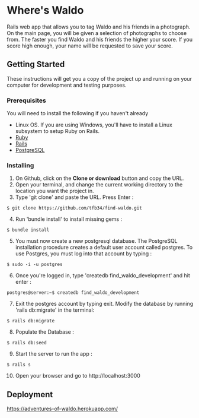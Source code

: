 # Where's Waldo

Rails web app that allows you to tag Waldo and his friends in a photograph. On the main page, you will be given a selection of photographs to choose from. The faster you find Waldo and his friends the higher your score. If you score high enough, your name will be requested to save your score.

## Getting Started
These instructions will get you a copy of the project up and running on your computer for development and testing purposes.

### Prerequisites
You will need to install the following if you haven't already
<ul>
	<li>Linux OS. If you are using Windows, you'll have to install a Linux subsystem to setup Ruby on Rails.</li>
	<li><a href="https://www.ruby-lang.org/en/documentation/installation/">Ruby</a></li>
	<li><a href="https://www.tutorialspoint.com/ruby-on-rails/rails-installation.htm">Rails</a></li>
	<li><a href="https://www.digitalocean.com/community/tutorials/how-to-install-and-use-postgresql-on-ubuntu-16-04#create-a-new-database">PostgreSQL</a></li>
</ul>

### Installing
1. On Github, click on the <b>Clone or download</b> button and copy the URL.
2. Open your terminal, and change the current working directory to the location you want the project in. 
3. Type 'git clone' and paste the URL. Press Enter :
```
$ git clone https://github.com/tfb34/find-waldo.git
```
4. Run 'bundle install' to install missing gems :

```
$ bundle install
```

5. You must now create a new postgresql database. The PostgreSQL installation procedure creates a default user account called postgres. To use Postgres, you must log into that account by typing :

```
$ sudo -i -u postgres
```

6. Once you're logged in, type 'createdb find_waldo_development' and hit enter :

```
postgres@server:~$ createdb find_waldo_development
```

7. Exit the postgres account by typing exit. Modify the database by running 'rails db:migrate' in the terminal:

```
$ rails db:migrate
```

8. Populate the Database :

```
$ rails db:seed
```

9. Start the server to run the app :

```
$ rails s
```

10. Open your browser and go to http://localhost:3000

## Deployment
<a href="https://adventures-of-waldo.herokuapp.com/">https://adventures-of-waldo.herokuapp.com/</a>


